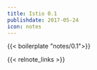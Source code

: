 ```yaml
---
title: Istio 0.1
publishdate: 2017-05-24
icon: notes
---
```


{{< boilerplate "notes/0.1">}}

{{< relnote_links >}}
